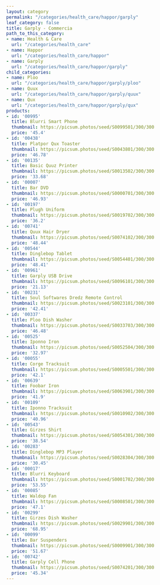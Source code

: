 ```yaml
---
layout: category
permalink: "/categories/health_care/happor/garply"
leaf_category: false
title: Garply - Commercia
path_to_this_category:
- name: Health & Care
  url: "/categories/health_care"
- name: Happor
  url: "/categories/health_care/happor"
- name: Garply
  url: "/categories/health_care/happor/garply"
child_categories:
- name: Ploo
  url: "/categories/health_care/happor/garply/ploo"
- name: Quux
  url: "/categories/health_care/happor/garply/quux"
- name: Qux
  url: "/categories/health_care/happor/garply/qux"
products:
- id: '00995'
  title: Blurri Smart Phone
  thumbnail: https://picsum.photos/seed/S0099501/300/300
  price: '45.4'
- id: '00438'
  title: Platpor Qux Toaster
  thumbnail: https://picsum.photos/seed/S0043801/300/300
  price: '46.78'
- id: '00135'
  title: Basic Quuz Printer
  thumbnail: https://picsum.photos/seed/S0013502/300/300
  price: '33.68'
- id: '00007'
  title: Bar DVD
  thumbnail: https://picsum.photos/seed/S0000701/300/300
  price: '46.93'
- id: '00197'
  title: Plugh Uniform
  thumbnail: https://picsum.photos/seed/S0019702/300/300
  price: '36.2'
- id: '00741'
  title: Quux Hair Dryer
  thumbnail: https://picsum.photos/seed/S0074102/300/300
  price: '48.44'
- id: '00544'
  title: Dinglebop Tablet
  thumbnail: https://picsum.photos/seed/S0054401/300/300
  price: '48.41'
- id: '00961'
  title: Garply USB Drive
  thumbnail: https://picsum.photos/seed/S0096101/300/300
  price: '21.13'
- id: '00231'
  title: Soul Softwares Dredz Remote Control
  thumbnail: https://picsum.photos/seed/S0023101/300/300
  price: '42.41'
- id: '00337'
  title: Ploo Dish Washer
  thumbnail: https://picsum.photos/seed/S0033703/300/300
  price: '46.48'
- id: '00525'
  title: Iponno Iron
  thumbnail: https://picsum.photos/seed/S0052504/300/300
  price: '32.97'
- id: '00055'
  title: Corge Tracksuit
  thumbnail: https://picsum.photos/seed/S0005501/300/300
  price: '42.1'
- id: '00639'
  title: Foobar Iron
  thumbnail: https://picsum.photos/seed/S0063901/300/300
  price: '41.9'
- id: '00109'
  title: Iponno Tracksuit
  thumbnail: https://picsum.photos/seed/S0010902/300/300
  price: '40.96'
- id: '00543'
  title: Girzes Shirt
  thumbnail: https://picsum.photos/seed/S0054301/300/300
  price: '38.54'
- id: '00283'
  title: Dinglebop MP3 Player
  thumbnail: https://picsum.photos/seed/S0028304/300/300
  price: '30.45'
- id: '00017'
  title: Blurri Keyboard
  thumbnail: https://picsum.photos/seed/S0001702/300/300
  price: '53.55'
- id: '00085'
  title: Waldop Fan
  thumbnail: https://picsum.photos/seed/S0008501/300/300
  price: '47.1'
- id: '00299'
  title: Girzes Dish Washer
  thumbnail: https://picsum.photos/seed/S0029901/300/300
  price: '68.95'
- id: '00099'
  title: Bar Suspenders
  thumbnail: https://picsum.photos/seed/S0009901/300/300
  price: '51.67'
- id: '00742'
  title: Garply Cell Phone
  thumbnail: https://picsum.photos/seed/S0074201/300/300
  price: '45.34'
---
```

